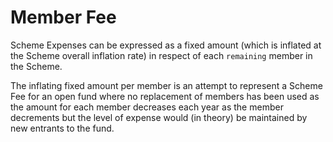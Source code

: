 # Member Fee

Scheme Expenses can be expressed as a fixed amount (which is inflated at
the Scheme overall inflation rate) in respect of each `remaining` member
in the Scheme.

The inflating fixed amount per member is an attempt to represent a
Scheme Fee for an open fund where no replacement of members has been
used as the amount for each member decreases each year as the member
decrements but the level of expense would (in theory) be maintained by
new entrants to the fund.
